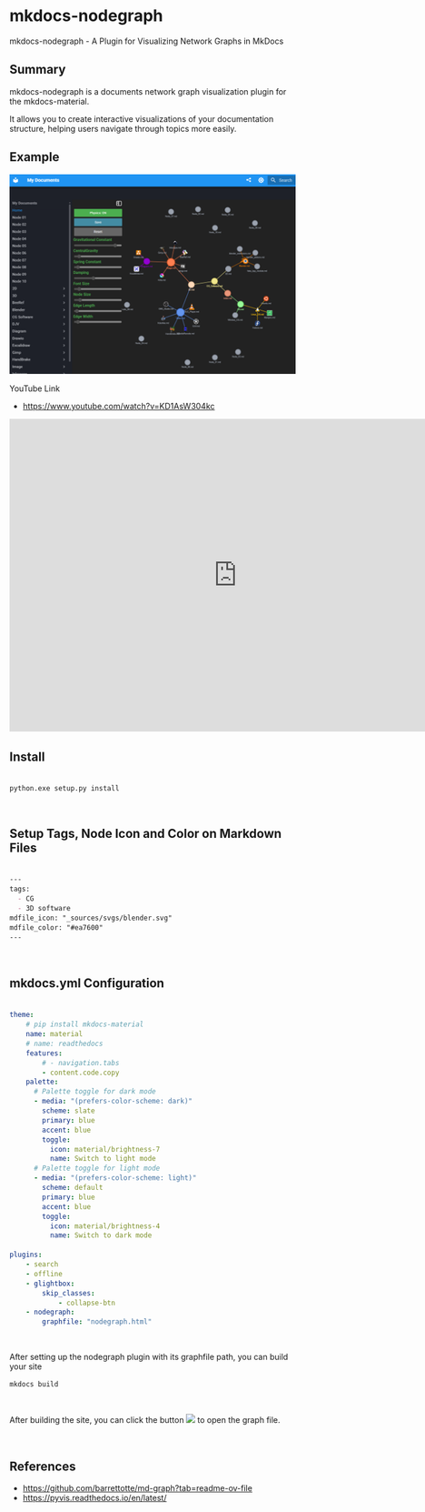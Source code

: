# mkdocs-nodegraph

mkdocs-nodegraph - A Plugin for Visualizing Network Graphs in MkDocs

## Summary

mkdocs-nodegraph is a documents network graph visualization plugin for the mkdocs-material. 

It allows you to create interactive visualizations of your documentation structure, helping users navigate through topics more easily. 


## Example


<p align="center">
<a>
<img alt="example_image_001.png" src="https://github.com/yonge123/mkdocs-nodegraph/blob/master/sources/example_image_001.png?raw=true" data-hpc="true" class="Box-sc-g0xbh4-0 fzFXnm">
</a>


<!-- ![Example Network Graph Visualization](./sources/example_image_001.png) -->


<br>

YouTube Link

- https://www.youtube.com/watch?v=KD1AsW304kc


<iframe width="800" height="550" src="https://www.youtube.com/embed/KD1AsW304kc" title="mkdocs nodegraph 002" frameborder="0" allow="accelerometer; autoplay; clipboard-write; encrypted-media; gyroscope; picture-in-picture; web-share" referrerpolicy="strict-origin-when-cross-origin" allowfullscreen></iframe>


<br>

## Install


```shell

python.exe setup.py install

```

<br>


## Setup Tags, Node Icon and Color on Markdown Files

```md

---
tags:
  - CG
  - 3D software
mdfile_icon: "_sources/svgs/blender.svg"
mdfile_color: "#ea7600"
---

```


<br>

## mkdocs.yml Configuration


```yml

theme:
    # pip install mkdocs-material
    name: material
    # name: readthedocs
    features:
        # - navigation.tabs
        - content.code.copy
    palette:
      # Palette toggle for dark mode
      - media: "(prefers-color-scheme: dark)"
        scheme: slate
        primary: blue
        accent: blue
        toggle:
          icon: material/brightness-7
          name: Switch to light mode
      # Palette toggle for light mode
      - media: "(prefers-color-scheme: light)"
        scheme: default
        primary: blue
        accent: blue
        toggle:
          icon: material/brightness-4
          name: Switch to dark mode

plugins:
    - search
    - offline
    - glightbox:
        skip_classes: 
            - collapse-btn
    - nodegraph:
        graphfile: "nodegraph.html"

```

<br>

After setting up the nodegraph plugin with its graphfile path, you can build your site

```shell
mkdocs build 
```

<br>

After building the site, you can click the button ![](./sources/graph_icon.svg) to open the graph file.

<br>


## References

- https://github.com/barrettotte/md-graph?tab=readme-ov-file
- https://pyvis.readthedocs.io/en/latest/

<br>
